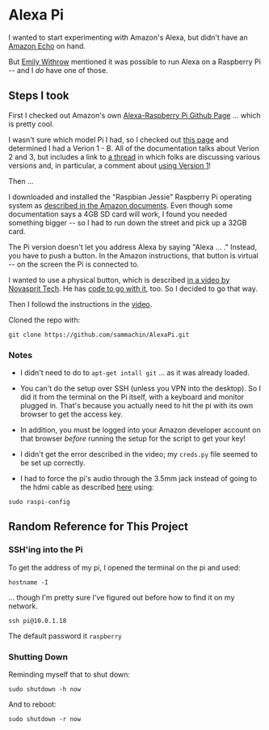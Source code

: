 # Alexa Pi

I wanted to start experimenting with Amazon's Alexa, but didn't have an [Amazon Echo](http://amzn.to/2ct4yJl) on hand.

But [Emily Withrow](https://twitter.com/emilywithrow) mentioned it was possible to run Alexa on a Raspberry Pi -- and I _do_ have one of those.

## Steps I took

First I checked out Amazon's own [Alexa-Raspberry Pi Github Page](https://github.com/alexa/alexa-avs-raspberry-pi) ... which is pretty cool.

I wasn't sure which model Pi I had, so I checked out [this page](https://www.element14.com/community/docs/DOC-78141/l/identifying-your-model-of-raspberry-pi) and determined I had a Verion 1 - B. All of the documentation talks about Verion 2 and 3, but includes a link to [a thread](https://github.com/alexa/alexa-avs-raspberry-pi/issues/2) in which folks are discussing various versions and, in particular, a comment about [using Version 1](https://github.com/alexa/alexa-avs-raspberry-pi/issues/2#issuecomment-202176724)!

Then ...

I downloaded and installed the "Raspbian Jessie" Raspberry Pi operating system as [described in the Amazon documents](https://github.com/alexa/alexa-avs-raspberry-pi#0---setting-up-the-raspberry-pi). Even though some documentation says a 4GB SD card will work, I found you needed something bigger -- so I had to run down the street and pick up a 32GB card.

The Pi version doesn't let you address Alexa by saying "Alexa ... ." Instead, you have to push a button. In the Amazon instructions, that button is virtual -- on the screen the Pi is connected to. 

I wanted to use a physical button, which is described [in a video by Novasprit Tech](https://www.youtube.com/watch?v=frH9HaQTFL8). He has [code to go with it](https://goo.gl/altsmD), too. So I decided to go that way.

Then I followd the instructions in the [video](https://www.youtube.com/watch?v=frH9HaQTFL8).

Cloned the repo with: 

```
git clone https://github.com/sammachin/AlexaPi.git
```




### Notes

- I didn't need to do to `apt-get intall git` ... as it was already loaded.

- You can't do the setup over SSH (unless you VPN into the desktop). So I did it from the terminal on the Pi itself, with a keyboard and monitor plugged in. That's because you actually need to hit the pi with its own browser to get the access key.

- In addition, you must be logged into your Amazon developer account on that browser *before* running the setup for the script to get your key!

- I didn't get the error described in the video; my `creds.py` file seemed to be set up correctly.

- I had to force the pi's audio through the 3.5mm jack instead of going to the hdmi cable as described [here](https://www.raspberrypi.org/documentation/configuration/audio-config.md) using:

```
sudo raspi-config
```

## Random Reference for This Project

### SSH'ing into the Pi

To get the address of my pi, I opened the terminal on the pi and used:  

```
hostname -I
```

... though I'm pretty sure I've figured out before how to find it on my network.

```
ssh pi@10.0.1.18
```

The default password it `raspberry`


### Shutting Down

Reminding myself that to shut down:

```
sudo shutdown -h now
```

And to reboot:

```
sudo shutdown -r now
```




